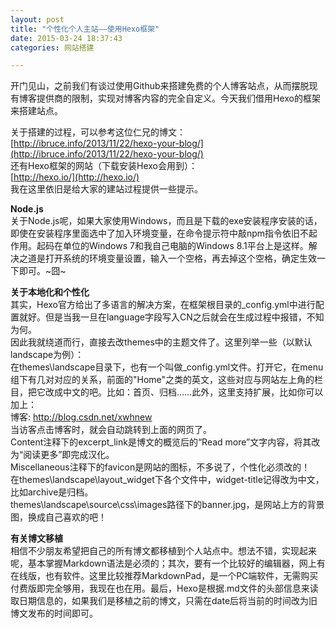 ```yaml
---
layout: post
title: "个性化个人主站——使用Hexo框架"
date: 2015-03-24 18:37:43
categories: 网站搭建

---
```

开门见山，之前我们有谈过使用Github来搭建免费的个人博客站点，从而摆脱现有博客提供商的限制，实现对博客内容的完全自定义。今天我们借用Hexo的框架来搭建站点。

关于搭建的过程，可以参考这位仁兄的博文：  
[http://ibruce.info/2013/11/22/hexo-your-blog/](http://ibruce.info/2013/11/22/hexo-your-blog/)   
还有Hexo框架的网站（下载安装Hexo会用到）：  
[http://hexo.io/](http://hexo.io/)   
我在这里依旧是给大家的建站过程提供一些提示。  


**Node.js**   
关于Node.js呢，如果大家使用Windows，而且是下载的exe安装程序安装的话，即使在安装程序里面选中了加入环境变量，在命令提示符中敲npm指令依旧不起作用。起码在单位的Windows 7和我自己电脑的Windows 8.1平台上是这样。解决之道是打开系统的环境变量设置，输入一个空格，再去掉这个空格，确定生效一下即可。~囧~  


**关于本地化和个性化**  
其实，Hexo官方给出了多语言的解决方案，在框架根目录的\_config.yml中进行配置就好。但是当我一旦在language字段写入CN之后就会在生成过程中报错，不知为何。   
因此我就绕道而行，直接去改themes中的主题文件了。这里列举一些（以默认landscape为例）：  
在themes\landscape目录下，也有一个叫做\_config.yml文件。打开它，在menu组下有几对对应的关系，前面的"Home"之类的英文，这些对应与网站左上角的栏目，把它改成中文的吧。比如：首页、归档……此外，这里支持扩展，比如你可以加上：  
博客: http://blog.csdn.net/xwhnew  
当访客点击博客时，就会自动跳转到上面的网页了。  
Content注释下的excerpt_link是博文的概览后的“Read more”文字内容，将其改为“阅读更多”即完成汉化。  
Miscellaneous注释下的favicon是网站的图标，不多说了，个性化必须改的！  
在themes\landscape\layout\_widget下各个文件中，widget-title记得改为中文，比如archive是归档。  
themes\landscape\source\css\images路径下的banner.jpg，是网站上方的背景图，换成自己喜欢的吧！  

**有关博文移植**  
相信不少朋友希望把自己的所有博文都移植到个人站点中。想法不错，实现起来呢，基本掌握Markdown语法是必须的；其次，要有一个比较好的编辑器，网上有在线版，也有软件。这里比较推荐MarkdownPad，是一个PC端软件，无需购买付费版即完全够用，我现在也在用。最后，Hexo是根据.md文件的头部信息来读取日期信息的，如果我们是移植之前的博文，只需在date后将当前的时间改为旧博文发布的时间即可。